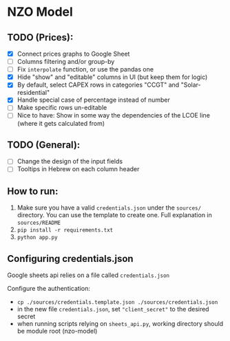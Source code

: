 # NZO Model

## TODO (Prices):
- [X] Connect prices graphs to Google Sheet
- [ ] Columns filtering and/or group-by
- [ ] Fix `interpolate` function, or use the pandas one
- [X] Hide "show" and "editable" columns in UI (but keep them for logic)
- [X] By default, select CAPEX rows in categories "CCGT" and "Solar-residential"
- [X] Handle special case of percentage instead of number
- [ ] Make specific rows un-editable
- [ ] Nice to have: Show in some way the dependencies of the LCOE line (where it gets calculated from)

## TODO (General):
- [ ] Change the design of the input fields
- [ ] Tooltips in Hebrew on each column header

## How to run:
1. Make sure you have a valid `credentials.json` under the `sources/` directory. You can use the template to create one. Full explanation in `sources/README`
2. `pip install -r requirements.txt`   
3. `python app.py`

## Configuring credentials.json
Google sheets api relies on a file called `credentials.json`  

Configure the authentication:

- `cp ./sources/credentials.template.json ./sources/credentials.json`
- in the new file `credentials.json`, set `"client_secret"` to the desired secret
- when running scripts relying on `sheets_api.py`, working directory should be module root (nzo-model)
